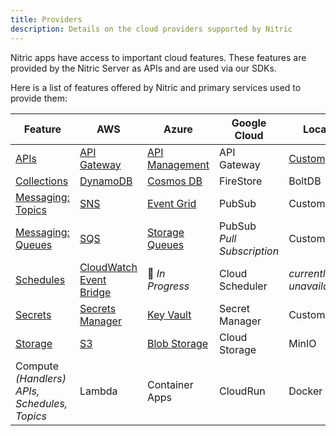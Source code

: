 ```yaml
---
title: Providers
description: Details on the cloud providers supported by Nitric
---
```


Nitric apps have access to important cloud features. These features are provided by the Nitric Server as APIs and are used via our SDKs.

Here is a list of features offered by Nitric and primary services used to provide them:

| **Feature**                                        | **AWS**                                    | **Azure**                        | **Google Cloud**               | **Local**                                               |
| -------------------------------------------------- | ------------------------------------------ | -------------------------------- | ------------------------------ | ------------------------------------------------------- |
| [APIs](/docs/apis)                                 | [API Gateway](./aws/apis)                  | [API Management](./azure/apis)   | API Gateway                    | [Custom](https://github.com/nitrictech/dev-api-gateway) |
| [Collections](/docs/collections)                   | [DynamoDB](./aws/collections)              | [Cosmos DB](./azure/collections) | FireStore                      | BoltDB                                                  |
| [Messaging: Topics](/docs/messaging#topics)        | [SNS](./aws/topics)                        | [Event Grid](./azure/topics)     | PubSub                         | Custom                                                  |
| [Messaging: Queues](/docs/messaging#queues)        | [SQS](./aws/queues)                        | [Storage Queues](./azure/queues) | PubSub<br/>_Pull Subscription_ | Custom                                                  |
| [Schedules](/docs/schedules)                       | [CloudWatch Event Bridge](./aws/schedules) | 🚧 _In Progress_                 | Cloud Scheduler                | _currently unavailable_                                 |
| [Secrets](/docs/secrets)                           | [Secrets Manager](./aws/secrets)           | [Key Vault](./azure/secrets)     | Secret Manager                 | Custom                                                  |
| [Storage](/docs/storage#buckets)                   | [S3](./aws/storage)                        | [Blob Storage](./azure/storage)  | Cloud Storage                  | MinIO                                                   |
| Compute _(Handlers)_<br/>_APIs, Schedules, Topics_ | Lambda                                     | Container Apps                   | CloudRun                       | Docker                                                  |
